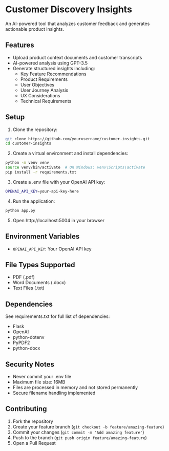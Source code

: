 # Customer Discovery Insights

An AI-powered tool that analyzes customer feedback and generates actionable product insights.

## Features

- Upload product context documents and customer transcripts
- AI-powered analysis using GPT-3.5
- Generate structured insights including:
  - Key Feature Recommendations
  - Product Requirements
  - User Objectives
  - User Journey Analysis
  - UX Considerations
  - Technical Requirements

## Setup

1. Clone the repository:
```bash
git clone https://github.com/yourusername/customer-insights.git
cd customer-insights
```

2. Create a virtual environment and install dependencies:
```bash
python -m venv venv
source venv/bin/activate  # On Windows: venv\Scripts\activate
pip install -r requirements.txt
```

3. Create a .env file with your OpenAI API key:
```bash
OPENAI_API_KEY=your-api-key-here
```

4. Run the application:
```bash
python app.py
```

5. Open http://localhost:5004 in your browser

## Environment Variables

- `OPENAI_API_KEY`: Your OpenAI API key

## File Types Supported

- PDF (.pdf)
- Word Documents (.docx)
- Text Files (.txt)

## Dependencies

See requirements.txt for full list of dependencies:
- Flask
- OpenAI
- python-dotenv
- PyPDF2
- python-docx

## Security Notes

- Never commit your .env file
- Maximum file size: 16MB
- Files are processed in memory and not stored permanently
- Secure filename handling implemented

## Contributing

1. Fork the repository
2. Create your feature branch (`git checkout -b feature/amazing-feature`)
3. Commit your changes (`git commit -m 'Add amazing feature'`)
4. Push to the branch (`git push origin feature/amazing-feature`)
5. Open a Pull Request
